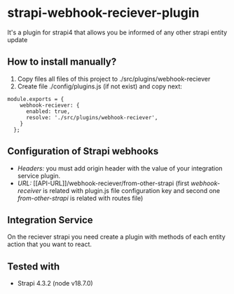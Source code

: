 # strapi-webhook-reciever-plugin
It's a plugin for strapi4 that allows you be informed of any other strapi entity update

## How to install manually?
1. Copy files all files of this project to ./src/plugins/webhook-reciever
2. Create file ./config/plugins.js (if not exist) and copy next:

```
module.exports = {
    webhook-reciever: {
      enabled: true,
      resolve: './src/plugins/webhook-reciever',
    }
  };
```

## Configuration of Strapi webhooks
* *Headers:* you must add origin header with the value of your integration service plugin.
* *URL:* [[API-URL]]/webhook-reciever/from-other-strapi (first *webhook-receiver* is related with plugin.js file configuration key and second one *from-other-strapi* is related with routes file)

## Integration Service
On the reciever strapi you need create a plugin with methods of each entity action that you want to react.

## Tested with
* Strapi 4.3.2 (node v18.7.0)  